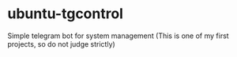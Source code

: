 # ubuntu-tgcontrol
Simple telegram bot for system management (This is one of my first projects, so do not judge strictly)
